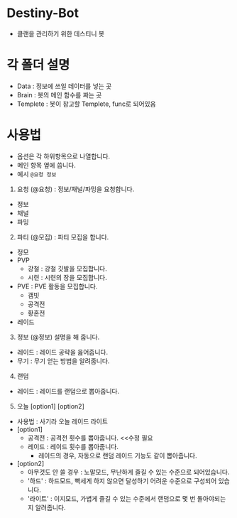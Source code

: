 
# Destiny-Bot
- 클랜을 관리하기 위한 데스티니 봇

# 각 폴더 설명
- Data : 정보에 쓰일 데이터를 넣는 곳
- Brain : 봇의 메인 함수를 짜는 곳
- Templete : 봇이 참고할 Templete, func로 되어있음

# 사용법
- 옵션은 각 하위항목으로 나열합니다.
- 메인 항목 옆에 씁니다.
- 예시 ```@요청 정보```
1. 요청 (@요청) : 정보/채널/파밍을 요청합니다.
  - 정보 
  - 채널 
  - 파밍 
2. 파티 (@모집) : 파티 모집을 합니다.
  - 정모
  - PVP 
    - 강철 : 강철 깃발을 모집합니다.
    - 시련 : 시련의 장을 모집합니다.
  - PVE : PVE 활동을 모집합니다.
    - 갬빗 
    - 공격전
    - 황혼전
  - 레이드
3. 정보 (@정보) 설명을 해 줍니다.
  - 레이드 : 레이드 공략을 읊어줍니다.
  - 무기 : 무기 얻는 방법을 알려줍니다.

4. 랜덤
  - 레이드 : 레이드를 랜덤으로 뽑아줍니다.
5. 오늘 [option1] [option2]
  - 사용법 : 사기라 오늘 레이드 라이트
  - [option1]
    - 공격전 : 공격전 횟수를 뽑아줍니다. <<수정 필요
    - 레이드 : 레이드 횟수를 뽑아줍니다.
      - 레이드의 경우, 자동으로 랜덤 레이드 기능도 같이 뽑아줍니다.
  - [option2]
    - 아무것도 안 쓸 경우 : 노말모드, 무난하게 즐길 수 있는 수준으로 되어있습니다.
    - '하드' : 하드모드, 빡세게 하지 않으면 달성하기 어려운 수준으로 구성되어 있습니다.
    - '라이트' : 이지모드, 가볍게 즐길 수 있는 수준에서 랜덤으로 몇 번 돌아야되는 지 알려줍니다.
